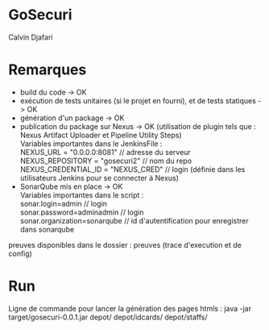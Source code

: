 # GoSecuri

Calvin Djafari

# Remarques 

- build du code -> OK
- exécution de tests unitaires (si le projet en fourni), et de tests statiques -> OK
- génération d'un package -> OK
- publication du package sur Nexus -> OK (utilisation de plugin tels que : Nexus Artifact Uploader et Pipeline Utility Steps)  
Variables importantes dans le JenkinsFile :  
NEXUS_URL = "0.0.0.0:8081" // adresse du serveur  
NEXUS_REPOSITORY = "gosecuri2" // nom du repo  
NEXUS_CREDENTIAL_ID = "NEXUS_CRED" // login (définie dans les utilisateurs Jenkins pour se connecter à Nexus)  
- SonarQube mis en place -> OK  
Variables importantes dans le script :   
sonar.login=admin // login   
sonar.password=adminadmin // login   
sonar.organization=sonarqube // id d'autentification pour enregistrer dans sonarqube  


preuves disponibles dans le dossier : preuves (trace d'execution et de config) 

# Run 

Ligne de commande pour lancer la génération des pages htmls : java -jar target/gosecuri-0.0.1.jar depot/ depot/idcards/ depot/staffs/
